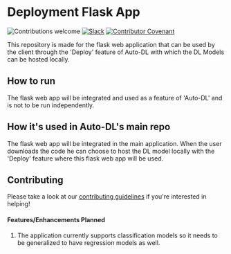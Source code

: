 # Deployment Flask App

![Contributions welcome](https://img.shields.io/badge/contributions-welcome-orange.svg)
[![Slack](https://img.shields.io/badge/Join%20Our%20Community-Slack-blue)](https://join.slack.com/t/autodl/shared_invite/zt-qagxiwub-ywRM_oBvvF~F7YNtlBqy_Q)
[![Contributor Covenant](https://img.shields.io/badge/Contributor%20Covenant-2.0-4baaaa.svg)](code_of_conduct.md)



This repository is made for the flask web application that can be used by the client through the 'Deploy' feature of Auto-DL with which the DL Models can be hosted locally.

## How to run 
The flask web app will be integrated and used as a feature of 'Auto-DL' and is not to be run independently. 

## How it's used in Auto-DL's main repo
The flask web app will be integrated in the main application. When the user downloads the code he can choose to host the DL model locally with the 'Deploy' feature where this flask web app will be used.

## Contributing
Please take a look at our [contributing guidelines](CONTRIBUTING.md) if you're interested in helping!

#### Features/Enhancements Planned
1. The application currently supports classification models so it needs to be generalized to have regression models as well.

